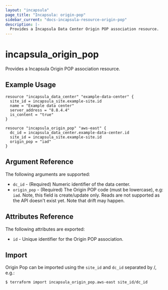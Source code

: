 ```yaml
---
layout: "incapsula"
page_title: "Incapsula: origin-pop"
sidebar_current: "docs-incapsula-resource-origin-pop"
description: |-
  Provides a Incapsula Data Center Origin POP association resource.
---
```


# incapsula_origin_pop

Provides a Incapsula Origin POP association resource. 

## Example Usage

```hcl
resource "incapsula_data_center" "example-data-center" {
  site_id = incapsula_site.example-site.id
  name = "Example data center"
  server_address = "8.8.4.4"
  is_content = "true"
}

resource "incapsula_origin_pop" "aws-east" {
  dc_id = incapsula_data_center.example-data-center.id
  site_id = incapsula_site.example-site.id
  origin_pop = "iad"
}
```

## Argument Reference

The following arguments are supported:

* `dc_id` - (Required) Numeric identifier of the data center.
* `origin_pop` - (Required) The Origin POP code (must be lowercase), e.g: `iad`. Note, this field is create/update only. Reads are not supported as the API doesn't exist yet. Note that drift may happen.

## Attributes Reference

The following attributes are exported:

* `id` - Unique identifier for the Origin POP association.

## Import

Origin Pop can be imported using the `site_id` and `dc_id` separated by /, e.g.:

```
$ terraform import incapsula_origin_pop.aws-east site_id/dc_id
```